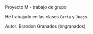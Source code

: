 Proyecto M - trabajo de grupo

He trabajado en las clases `Carta` y `Juego`.

Autor: Brandon Granados (bngranados)
